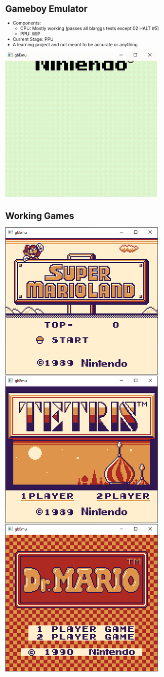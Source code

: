 # Gameboy Emulator
 - Components: 
    - CPU: Mostly working (passes all blarggs tests except 02 HALT #5)
    - PPU: WIP
 - Current Stage: PPU
 - A learning project and not meant to be accurate or anything

![](screenshotsngifs/bios.gif)

# Working Games
![](screenshotsngifs/sm.PNG)
![](screenshotsngifs/tetris.PNG)
![](screenshotsngifs/drmario.PNG)
